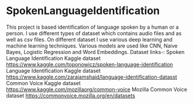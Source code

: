 # SpokenLanguageIdentification
This project is based identification of language spoken by a human or a person. I use different types of dataset which contains audio files and as well as csv files. On different dataset I use various deep learning and machine learning techniques. Various models are used like CNN, Naive Bayes, Logistic Regression and Word Embeddings. 
Dataset links-:
Spoken Language Identification Kaggle dataset https://www.kaggle.com/toponowicz/spoken-language-identification
Language Identification Kaggle dataset https://www.kaggle.com/zarajamshaid/language-identification-datasst
Common Voice Kaggle dataset https://www.kaggle.com/mozillaorg/common-voice
Mozilla Common Voice dataset https://commonvoice.mozilla.org/en/datasets
